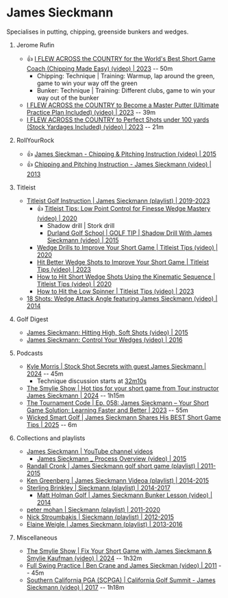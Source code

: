 # James Sieckmann

Specialises in putting, chipping, greenside bunkers and wedges.

1. Jerome Rufin
   - :thumbsup: [I FLEW ACROSS the COUNTRY for the World's Best Short Game Coach (Chipping Made Easy) (video) | 2023](https://www.youtube.com/watch?v=M9I5S3EFHCs) -- 50m
     * Chipping: Technique | Training: Warmup, lap around the green, game to win your way off the green
     * Bunker: Technique | Training: Different clubs, game to win your way out of the bunker
   - [I FLEW ACROSS the COUNTRY to Become a Master Putter (Ultimate Practice Plan Included) (video) | 2023](https://www.youtube.com/watch?v=4yl2AMVbP9k) -- 39m
   - [I FLEW ACROSS the COUNTRY to Perfect Shots under 100 yards (Stock Yardages Included) (video) | 2023](https://www.youtube.com/watch?v=b7FS0lx_EIw) -- 21m

1. RollYourRock
   - :thumbsup: [James Sieckman - Chipping & Pitching Instruction (video) | 2015](https://www.youtube.com/watch?v=0ikSZqh0s5c)
   - :thumbsup: [Chipping and Pitching Instruction - James Sieckmann (video) | 2013](https://www.youtube.com/watch?v=mlu7hMWtaDc)

1. Titleist
   - [Titleist Golf Instruction | James Sieckmann (playlist) | 2019-2023](https://www.youtube.com/playlist?list=PLbY3VIgx2ZAcLgbp9M3hvYtixRJ2nzgSy)
     * :thumbsup: [Titleist Tips: Low Point Control for Finesse Wedge Mastery (video) | 2020](https://www.youtube.com/watch?v=U8HPj83mvZI)
       + Shadow drill | Stork drill
       + [Durland Golf School | GOLF TIP | Shadow Drill With James Sieckmann (video) | 2015](https://www.youtube.com/watch?v=UK4NJInXWNE)
     * [Wedge Drills to Improve Your Short Game | Titleist Tips (video) | 2020](https://www.youtube.com/watch?v=iiAXb4jFBJo)
     * [Hit Better Wedge Shots to Improve Your Short Game | Titleist Tips (video) | 2023](https://www.youtube.com/watch?v=L_DyTXRqLts)
     * [How to Hit Short Wedge Shots Using the Kinematic Sequence | Titleist Tips (video) | 2020](https://www.youtube.com/watch?v=O1pL0H86DXY)
     * [How to Hit the Low Spinner | Titleist Tips (video) | 2023](https://www.youtube.com/watch?v=9UxzRRWEUeA)
   - [18 Shots: Wedge Attack Angle featuring James Sieckmann (video) | 2014](https://www.youtube.com/watch?v=8bVNxSl9UVk)

1. Golf Digest
   - [James Sieckmann: Hitting High, Soft Shots (video) | 2015](https://www.youtube.com/watch?v=ZuhRJxsj-WY)
   - [James Sieckmann: Control Your Wedges (video) | 2016](https://www.youtube.com/watch?v=oacquTkcrNs)

1. Podcasts
   - [Kyle Morris | Stock Shot Secrets with guest James Sieckmann | 2024](https://www.youtube.com/watch?v=23uCuJlCWSo) -- 45m
     * Technique discussion starts at [32m10s](https://www.youtube.com/watch?v=23uCuJlCWSo&t=32m10s)
   - [The Smylie Show | Hot tips for your short game from Tour instructor James Sieckmann | 2024](https://www.youtube.com/watch?v=yESZpZL1yHU) -- 1h15m
   - [The Tournament Code | Ep. 058: James Sieckmann – Your Short Game Solution; Learning Faster and Better | 2023](https://www.youtube.com/watch?v=NRhFrnIkBjA) -- 55m
   - [Wicked Smart Golf | James Sieckmann Shares His BEST Short Game Tips | 2025](https://www.youtube.com/watch?v=TCT9LWoSDX0) -- 6m

1. Collections and playlists
   - [James Sieckmann | YouTube channel videos ](https://www.youtube.com/@jamessieckmann6781/videos)
     * [James Sieckmann _ Process Overview (video) | 2015](https://www.youtube.com/watch?v=pJLuQbsQKa8)
   - [Randall Cronk | James Sieckmann golf short game (playlist) | 2011-2015](https://www.youtube.com/playlist?list=PLKbp0UMdtEG0sLef1GU6MKQjGjyOb-2bU)
   - [Ken Greenberg | James Sieckmann Videoa (playlist) | 2014-2015](https://www.youtube.com/playlist?list=PLCniMDVNRFHIftLHdtDUGj_yx3HDmTZJa)
   - [Sterling Brinkley | Sieckmann (playlist) | 2014-2017](https://www.youtube.com/playlist?list=PLgXNUyu4wyYURAlXB7SV99XHPN582Y4dX)
     * [Matt Holman Golf | James Sieckmann Bunker Lesson (video) | 2014](https://www.youtube.com/watch?v=tQlvTPJBMxw)
   - [peter mohan | Sieckmann (playlist) | 2011-2020](https://www.youtube.com/playlist?list=PL_3juBaR1jEFW_TOEdQLLI9JpTzh4We4t)
   - [Nick Stroumbakis | Sieckmann (playlist) | 2012-2015](https://www.youtube.com/playlist?list=PLUo9IZuqxBDSFtWWP6_82ytY5lqH7oCUi)
   - [Elaine Weigle | James Sieckmann (playlist) | 2013-2016](https://www.youtube.com/playlist?list=PL5okFnbP10o4PcgMQ69JBZzg18n8tjVGs)


1. Miscellaneous
   - [The Smylie Show | Fix Your Short Game with James Sieckmann & Smylie Kaufman (video) | 2024](https://www.youtube.com/watch?v=uPpu3UiUUrc) -- 1h32m
   - [Full Swing Practice | Ben Crane and James Sieckman (video) | 2011](https://www.youtube.com/watch?v=QrCvNe3p_Ko) -- 45m
   - [Southern California PGA (SCPGA) | California Golf Summit - James Sieckmann (video) | 2017](https://www.youtube.com/watch?v=SLkJwPxAmC8) -- 1h18m

